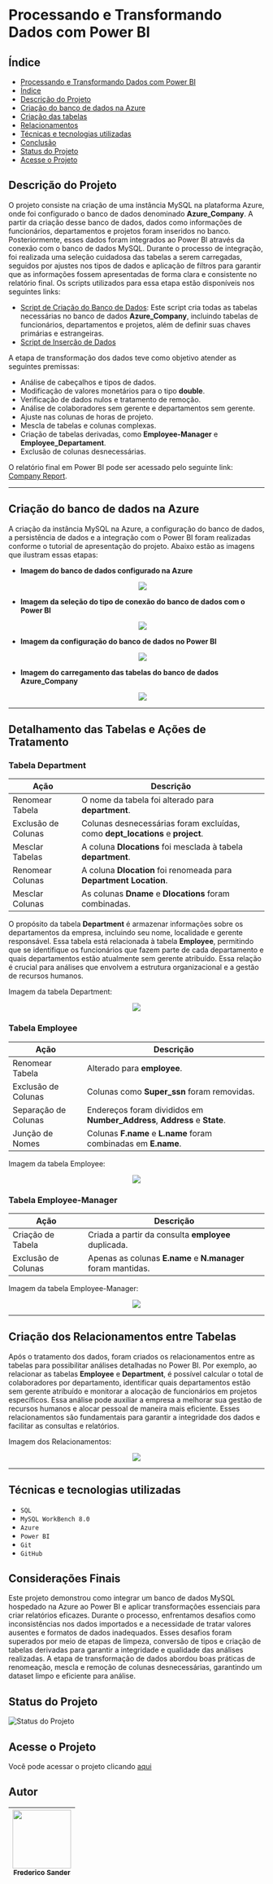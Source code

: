 # Processando e Transformando Dados com Power BI

## Índice 

* [Processando e Transformando Dados com Power BI](#processando-e-transformando-dados-com-power-bi)
* [Índice](#índice)
* [Descrição do Projeto](#descrição-do-projeto)
* [Criação do banco de dados na Azure](#criação-do-banco-de-dados-na-azure)
* [Criação das tabelas](#criação-das-tabelas)
* [Relacionamentos](#relacionamentos)
* [Técnicas e tecnologias utilizadas](#técnicas-e-tecnologias-utilizadas)
* [Conclusão](#conclusão)
* [Status do Projeto](#status-do-projeto)
* [Acesse o Projeto](#acesse-o-projeto)


## Descrição do Projeto
O projeto consiste na criação de uma instância MySQL na plataforma Azure, onde foi configurado o banco de dados denominado **Azure_Company**. A partir da criação desse banco de dados, dados como informações de funcionários, departamentos e projetos foram inseridos no banco. Posteriormente, esses dados foram integrados ao Power BI através da conexão com o banco de dados MySQL. Durante o processo de integração, foi realizada uma seleção cuidadosa das tabelas a serem carregadas, seguidos por ajustes nos tipos de dados e aplicação de filtros para garantir que as informações fossem apresentadas de forma clara e consistente no relatório final. Os scripts utilizados para essa etapa estão disponíveis nos seguintes links:

- [Script de Criação do Banco de Dados](bit.ly/3wPG4JH): Este script cria todas as tabelas necessárias no banco de dados **Azure_Company**, incluindo tabelas de funcionários, departamentos e projetos, além de definir suas chaves primárias e estrangeiras.
- [Script de Inserção de Dados](https://github.com/Sanderfn/PythonDataAnalytics-Processando-e-Tranformando-Dados-com-Power-BI/blob/main/Script%20SQL/insercao_de_dados_e_queries_sql.sql)

A etapa de transformação dos dados teve como objetivo atender as seguintes premissas:
- Análise de cabeçalhos e tipos de dados.
- Modificação de valores monetários para o tipo **double**.
- Verificação de dados nulos e tratamento de remoção.
- Análise de colaboradores sem gerente e departamentos sem gerente.
- Ajuste nas colunas de horas de projeto.
- Mescla de tabelas e colunas complexas.
- Criação de tabelas derivadas, como **Employee-Manager** e **Employee_Departament**.
- Exclusão de colunas desnecessárias.

O relatório final em Power BI pode ser acessado pelo seguinte link: [Company Report](https://app.powerbi.com/view?r=eyJrIjoiMTdkYTVlZDItODZlYy00YTg1LTg4YjUtODgxYWFkOTJhM2JlIiwidCI6IjMxMTU3MGI0LTFhYmMtNGRmZS05NjgzLTFlNGQ4ZDZmOGExNiJ9).

---

## Criação do banco de dados na Azure

A criação da instância MySQL na Azure, a configuração do banco de dados, a persistência de dados e a integração com o Power BI foram realizadas conforme o tutorial de apresentação do projeto. Abaixo estão as imagens que ilustram essas etapas:

- **Imagem do banco de dados configurado na Azure**
  <div align="center">
    <img src="https://github.com/Sanderfn/PythonDataAnalytics-Processando-e-Tranformando-Dados-com-Power-BI/blob/main/Imagens/Imagem.%20BD%20Azure.png">
  </div>

- **Imagem da seleção do tipo de conexão do banco de dados com o Power BI**
  <div align="center">
    <img src="https://github.com/Sanderfn/PythonDataAnalytics-Processando-e-Tranformando-Dados-com-Power-BI/blob/main/Imagens/Sele%C3%A7%C3%A3o%20do%20banco%20de%20dados.png">
  </div>

- **Imagem da configuração do banco de dados no Power BI**
  <div align="center">
    <img src="https://github.com/Sanderfn/PythonDataAnalytics-Processando-e-Tranformando-Dados-com-Power-BI/blob/main/Imagens/Acesso%20ao%20servidor.png">
  </div>

- **Imagem do carregamento das tabelas do banco de dados Azure_Company**
  <div align="center">
    <img src="https://github.com/Sanderfn/PythonDataAnalytics-Processando-e-Tranformando-Dados-com-Power-BI/blob/main/Imagens/Carregamento%20de%20tabelas.png">
  </div>

---

## Detalhamento das Tabelas e Ações de Tratamento

### Tabela Department

| Ação               | Descrição                                                                                 |
|----------------------|---------------------------------------------------------------------------------------------|
| Renomear Tabela      | O nome da tabela foi alterado para **department**.                                            |
| Exclusão de Colunas  | Colunas desnecessárias foram excluídas, como **dept_locations** e **project**.              |
| Mesclar Tabelas      | A coluna **Dlocations** foi mesclada à tabela **department**.                                 |
| Renomear Colunas     | A coluna **Dlocation** foi renomeada para **Department Location**.                            |
| Mesclar Colunas      | As colunas **Dname** e **Dlocations** foram combinadas.                                       |

O propósito da tabela **Department** é armazenar informações sobre os departamentos da empresa, incluindo seu nome, localidade e gerente responsável. Essa tabela está relacionada à tabela **Employee**, permitindo que se identifique os funcionários que fazem parte de cada departamento e quais departamentos estão atualmente sem gerente atribuído. Essa relação é crucial para análises que envolvem a estrutura organizacional e a gestão de recursos humanos.

Imagem da tabela Department:
<div align="center">
  <img src="https://github.com/Sanderfn/PythonDataAnalytics-Processando-e-Tranformando-Dados-com-Power-BI/blob/main/Imagens/Departament.png">
</div>

### Tabela Employee

| Ação                  | Descrição                                                                 |
|-----------------------|-----------------------------------------------------------------|
| Renomear Tabela       | Alterado para **employee**.                                      |
| Exclusão de Colunas   | Colunas como **Super_ssn** foram removidas.                     |
| Separação de Colunas | Endereços foram divididos em **Number_Address**, **Address** e **State**. |
| Junção de Nomes      | Colunas **F.name** e **L.name** foram combinadas em **E.name**. |

Imagem da tabela Employee:
<div align="center">
  <img src="https://github.com/Sanderfn/PythonDataAnalytics-Processando-e-Tranformando-Dados-com-Power-BI/blob/main/Imagens/Employee.png">
</div>

### Tabela Employee-Manager

| Ação                | Descrição                                          |
|---------------------|--------------------------------------------------|
| Criação de Tabela | Criada a partir da consulta **employee** duplicada. |
| Exclusão de Colunas | Apenas as colunas **E.name** e **N.manager** foram mantidas. |

Imagem da tabela Employee-Manager:
<div align="center">
  <img src="https://github.com/Sanderfn/PythonDataAnalytics-Processando-e-Tranformando-Dados-com-Power-BI/blob/main/Imagens/Employee_manager.png">
</div>

---

## Criação dos Relacionamentos entre Tabelas

Após o tratamento dos dados, foram criados os relacionamentos entre as tabelas para possibilitar análises detalhadas no Power BI. Por exemplo, ao relacionar as tabelas **Employee** e **Department**, é possível calcular o total de colaboradores por departamento, identificar quais departamentos estão sem gerente atribuído e monitorar a alocação de funcionários em projetos específicos. Essa análise pode auxiliar a empresa a melhorar sua gestão de recursos humanos e alocar pessoal de maneira mais eficiente. Esses relacionamentos são fundamentais para garantir a integridade dos dados e facilitar as consultas e relatórios.

Imagem dos Relacionamentos:
<div align="center">
  <img src="https://github.com/Sanderfn/PythonDataAnalytics-Processando-e-Tranformando-Dados-com-Power-BI/blob/main/Imagens/Relacionamento.png">
</div>

---

## Técnicas e tecnologias utilizadas

- ``SQL``
- ``MySQL WorkBench 8.0``
- ``Azure``
- ``Power BI``
- ``Git``
- ``GitHub``

## Considerações Finais
Este projeto demonstrou como integrar um banco de dados MySQL hospedado na Azure ao Power BI e aplicar transformações essenciais para criar relatórios eficazes. Durante o processo, enfrentamos desafios como inconsistências nos dados importados e a necessidade de tratar valores ausentes e formatos de dados inadequados. Esses desafios foram superados por meio de etapas de limpeza, conversão de tipos e criação de tabelas derivadas para garantir a integridade e qualidade das análises realizadas. A etapa de transformação de dados abordou boas práticas de renomeação, mescla e remoção de colunas desnecessárias, garantindo um dataset limpo e eficiente para análise.

## Status do Projeto

![Status do Projeto](http://img.shields.io/static/v1?label=STATUS&message=Concluído&color=GREEN&style=for-the-badge)

## Acesse o Projeto

Você pode acessar o projeto clicando [aqui](https://github.com/FredericoSander/Construa-Banco-de-Dados-do-Zero-SQL/tree/main/Projeto)

## Autor    

| [<img loading="lazy" src="https://avatars.githubusercontent.com/u/136928502?s=96&v=4" width=115><br><sub>Frederico Sander</sub>](https://github.com/FredericoSander)
| :---: | 